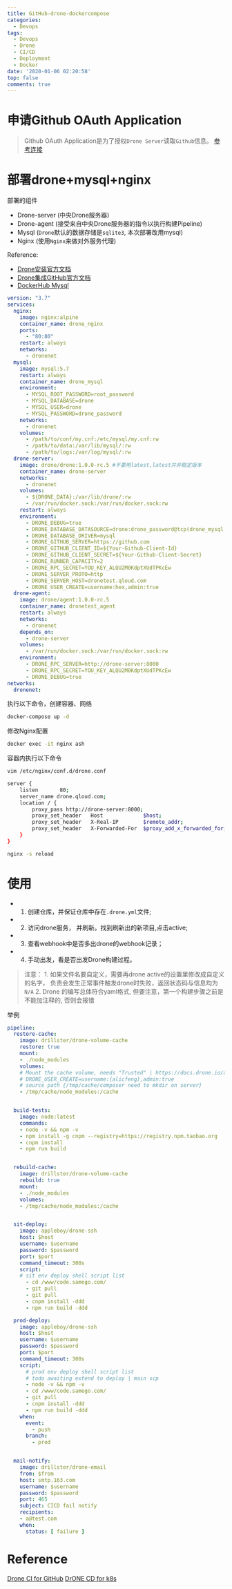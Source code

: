 ```yaml
---
title: GitHub-drone-dockercompose
categories:
  - Devops
tags:
  - Devops
  - Drone
  - CI/CD
  - Deployment
  - Docker
date: '2020-01-06 02:20:58'
top: false
comments: true
---
```


# 申请Github OAuth Application
> Github OAuth Application是为了授权`Drone Server`读取`Github`信息。
[参考连接](https://blog.yiranzai.cn/posts/26845/)

# 部署drone+mysql+nginx

部署的组件
+ Drone-server (中央Drone服务器)
+ Drone-agent  (接受来自中央Drone服务器的指令以执行构建Pipeline)
+ Mysql        (`Drone`默认的数据存储是`sqlite3`, 本次部署改用mysql)
+ Nginx        (使用`Nginx`来做对外服务代理)

Reference:
+ [Drone安装官方文档](https://docs.drone.io/installation/overview/)
+ [Drone集成GitHub官方文档](https://docs.drone.io/installation/providers/github/)
+ [DockerHub Mysql](https://hub.docker.com/_/mysql)
```yaml
version: "3.7"
services:
  nginx:
    image: nginx:alpine
    container_name: drone_nginx
    ports:
      - "80:80"
    restart: always
    networks:
      - dronenet
  mysql:
    image: mysql:5.7
    restart: always
    container_name: drone_mysql
    environment:
      - MYSQL_ROOT_PASSWORD=root_password
      - MYSQL_DATABASE=drone
      - MYSQL_USER=drone
      - MYSQL_PASSWORD=drone_password
    networks:
      - dronenet
    volumes:
      - /path/to/conf/my.cnf:/etc/mysql/my.cnf:rw
      - /path/to/data:/var/lib/mysql/:rw
      - /path/to/logs:/var/log/mysql/:rw
  drone-server:
    image: drone/drone:1.0.0-rc.5 #不要用latest,latest并非稳定版本
    container_name: drone-server
    networks: 
      - dronenet
    volumes:
      - ${DRONE_DATA}:/var/lib/drone/:rw
      - /var/run/docker.sock:/var/run/docker.sock:rw
    restart: always
    environment:
      - DRONE_DEBUG=true
      - DRONE_DATABASE_DATASOURCE=drone:drone_password@tcp(drone_mysql:3306)/drone?parseTime=true  #mysql配置，要与上边mysql容器中的配置一致
      - DRONE_DATABASE_DRIVER=mysql
      - DRONE_GITHUB_SERVER=https://github.com
      - DRONE_GITHUB_CLIENT_ID=${Your-Github-Client-Id}                                            #Github Client ID
      - DRONE_GITHUB_CLIENT_SECRET=${Your-Github-Client-Secret}                                    #Github Client Secret
      - DRONE_RUNNER_CAPACITY=2
      - DRONE_RPC_SECRET=YOU_KEY_ALQU2M0KdptXUdTPKcEw                                              #RPC秘钥
      - DRONE_SERVER_PROTO=http			                                                           #这个配置决定了你激活时仓库中的webhook地址的proto
      - DRONE_SERVER_HOST=dronetest.qloud.com
      - DRONE_USER_CREATE=username:hex,admin:true                                                  #管理员账号，一般是你github用户名
  drone-agent:
    image: drone/agent:1.0.0-rc.5
    container_name: dronetest_agent
    restart: always
    networks: 
      - dronenet
    depends_on:
      - drone-server                                                                               #依赖drone_server，并在其后启动
    volumes:
      - /var/run/docker.sock:/var/run/docker.sock:rw
    environment:
      - DRONE_RPC_SERVER=http://drone-server:8000	                                               #drone用的http请求包，url一定要写上协议才能支持
      - DRONE_RPC_SECRET=YOU_KEY_ALQU2M0KdptXUdTPKcEw                                              #RPC秘钥，与drone_server中的一致
      - DRONE_DEBUG=true
networks:
  dronenet:
```
执行以下命令，创建容器、网络
```bash
docker-compose up -d
```
修改Nginx配置
```bash
docker exec -it nginx ash
```
容器内执行以下命令
```bash
vim /etc/nginx/conf.d/drone.conf

server {
    listen       80;
    server_name drone.qloud.com;
    location / {
        proxy_pass http://drone-server:8000;
        proxy_set_header   Host             $host;
        proxy_set_header   X-Real-IP        $remote_addr;
        proxy_set_header   X-Forwarded-For  $proxy_add_x_forwarded_for;
    }
}

nginx -s reload
```
# 使用

+ 1. 创建仓库，并保证仓库中存在`.drone.yml`文件;
+ 2. 访问drone服务， 并刷新。找到刷新出的新项目,点击active;
+ 3. 查看webhook中是否多出drone的webhook记录；
+ 4. 手动出发，看是否出发Drone构建过程。
> 注意： 
    1. 如果文件名要自定义，需要再drone active的设置里修改成自定义的名字， 负责会发生正常事件触发drone时失败，返回状态码与信息均为`N/A`
    2. Drone 的编写总体符合yaml格式, 但要注意，第一个构建步骤之前是不能加注释的, 否则会报错

举例
```yaml
pipeline:
  restore-cache:
    image: drillster/drone-volume-cache
    restore: true
    mount:
    - ./node_modules
    volumes:
    # Mount the cache volume, needs "Trusted" | https://docs.drone.io/administration/user/admins/
    # DRONE_USER_CREATE=username:{alicfeng},admin:true
    # source path {/tmp/cache/composer need to mkdir on server}
    - /tmp/cache/node_modules:/cache


  build-tests:
    image: node:latest
    commands:
    - node -v && npm -v
    - npm install -g cnpm --registry=https://registry.npm.taobao.org
    - cnpm install
    - npm run build


  rebuild-cache:
    image: drillster/drone-volume-cache
    rebuild: true
    mount:
    - ./node_modules
    volumes:
    - /tmp/cache/node_modules:/cache


  sit-deploy:
    image: appleboy/drone-ssh
    host: $host
    username: $username
    password: $password
    port: $port
    command_timeout: 300s
    script:
    # sit env deploy shell script list
      - cd /www/code.samego.com/
      - git pull
      - git pull
      - cnpm install -ddd
      - npm run build -ddd

  prod-deploy:
    image: appleboy/drone-ssh
    host: $host
    username: $username
    password: $password
    port: $port
    command_timeout: 300s
    script:
      # prod env deploy shell script list
      # todo awaiting extend to deploy | main scp
      - node -v && npm -v
      - cd /www/code.samego.com/
      - git pull
      - cnpm install -ddd
      - npm run build -ddd
    when:
      event:
        - push
      branch:
        - prod


  mail-notify:
    image: drillster/drone-email
    from: $from
    host: smtp.163.com
    username: $username
    password: $password
    port: 465
    subject: CICD fail notify
    recipients:
    - a@test.com
    when:
      status: [ failure ]
```

# Reference
[Drone CI for GitHub](https://juejin.im/post/5c81f54c5188257e826a9dc7)
[DrONE CD for k8s](https://juejin.im/entry/5bcd760e6fb9a05d382819fa)
